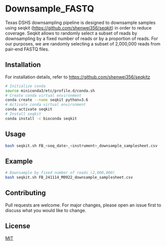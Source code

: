 # Downsample_FASTQ

Texas DSHS downsampling pipeline is designed to downsample samples using seqkit (https://github.com/shenwei356/seqkit) in order to reduce coverage. Seqkit allows to randomly select a subset of reads by downsampling by a fixed number of reads or by a proportion of reads. For our purposes, we are randomly selecting a subset of 2,000,000 reads from pair-end FASTQ files.

## Installation
For installation details, refer to https://github.com/shenwei356/seqkitz

```bash
# Initialize conda
source miniconda3/etc/profile.d/conda.sh
# Create conda virtual environment
conda create --name seqkit python=3.6
# Activate conda virtual environment
conda activate seqkit
# Install seqkit
conda install -c bioconda seqkit
```

## Usage
```bash
bash seqkit.sh FB_<seq_date>_<instrument>_downsample_samplesheet.csv
```

## Example
```bash
# Downsample by fixed number of reads (2,000,000)
bash seqkit.sh FB_241114_M0922_downsample_samplesheet.csv
```

## Contributing

Pull requests are welcome. For major changes, please open an issue first to discuss what you would like to change.

## License

[MIT](https://choosealicense.com/licenses/mit/)
